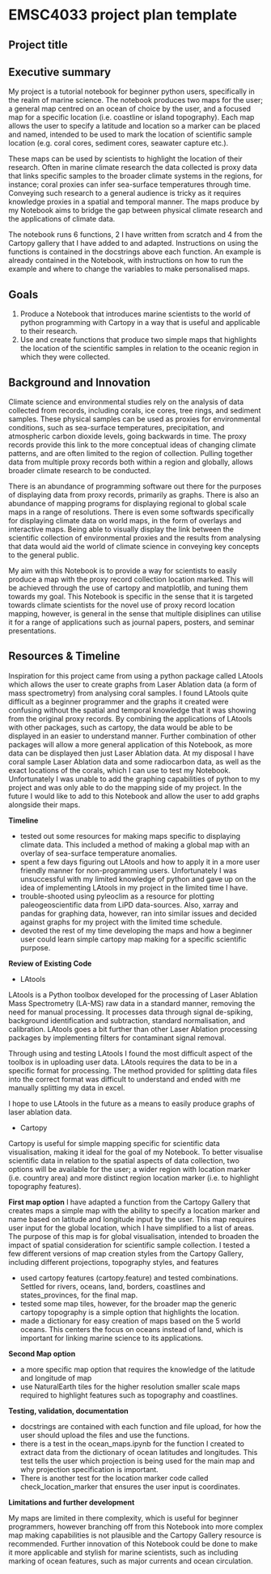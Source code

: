 # EMSC4033 project plan template

## Project title

## Executive summary

My project is a tutorial notebook for beginner python users, specifically in the realm of marine science. The notebook produces two maps for the user; a general map centred on an ocean of choice by the user, and a focused map for a specific location (i.e. coastline or island topography). Each map allows the user to specify a latitude and location so a marker can be placed and named, intended to be used to mark the location of scientific sample location (e.g. coral cores, sediment cores, seawater capture etc.). 

These maps can be used by scientists to highlight the location of their research. Often in marine climate research the data collected is proxy data that links specific samples to the broader climate systems in the regions, for instance; coral proxies can infer sea-surface temperatures through time. Conveying such research to a general audience is tricky as it requires knowledge proxies in a spatial and temporal manner. The maps produce by my Notebook aims to bridge the gap between physical climate research and the applications of climate data.

The notebook runs 6 functions, 2 I have written from scratch and 4 from the Cartopy gallery that I have added to and adapted. Instructions on using the functions is contained in the docstrings above each function. An example is already contained in the Notebook, with instructions on how to run the example and where to change the variables to make personalised maps. 


## Goals

1.	Produce a Notebook that introduces marine scientists to the world of python programming with Cartopy in a way that is useful and applicable to their research. 
2.	Use and create functions that produce two simple maps that highlights the location of the scientific samples in relation to the oceanic region in which they were collected. 


## Background and Innovation  

Climate science and environmental studies rely on the analysis of data collected from records, including corals, ice cores, tree rings, and sediment samples. These physical samples can be used as proxies for environmental conditions, such as sea-surface temperatures, precipitation, and atmospheric carbon dioxide levels, going backwards in time. The proxy records provide this link to the more conceptual ideas of changing climate patterns, and are often limited to the region of collection. Pulling together data from multiple proxy records both within a region and globally, allows broader climate research to be conducted.

There is an abundance of programming software out there for the purposes of displaying data from proxy records, primarily as graphs. There is also an abundance of mapping programs for displaying regional to global scale maps in a range of resolutions. There is even some softwards specifically for displaying climate data on world maps, in the form of overlays and interactive maps. Being able to visually display the link between the scientific collection of environmental proxies and the results from analysing that data would aid the world of climate science in conveying key concepts to the general public.

My aim with this Notebook is to provide a way for scientists to easily produce a map with the proxy record collection location marked. This will be achieved through the use of cartopy and matplotlib, and tuning them towards my goal. This Notebook is specific in the sense that it is targeted towards climate scientists for the novel use of proxy record location mapping, however, is general in the sense that multiple disiplines can utilise it for a range of applications such as journal papers, posters, and seminar presentations. 


## Resources & Timeline

Inspiration for this project came from using a python package called LAtools which allows the user to create graphs from Laser Ablation data (a form of mass spectrometry) from analysing coral samples. I found LAtools quite difficult as a beginner programmer and the graphs it created were confusing without the spatial and temporal knowledge that it was showing from the original proxy records. By combining the applications of LAtools with other packages, such as cartopy, the data would be able to be displayed in an easier to understand manner. Further combination of other packages will allow a more general application of this Notebook, as more data can be displayed then just Laser Ablation data. At my disposal I have coral sample Laser Ablation data and some radiocarbon data, as well as the exact locations of the corals, which I can use to test my Notebook. Unfortunately I was unable to add the graphing capabilities of python to my project and was only able to do the mapping side of my project. In the future I would like to add to this Notebook and allow the user to add graphs alongside their maps.

**Timeline**

-	tested out some resources for making maps specific to displaying climate data. This included a method of making a global map with an overlay of sea-surface temperature anomalies. 
-	spent a few days figuring out LAtools and how to apply it in a more user friendly manner for non-programming users. Unfortunately I was unsuccessful with my limited knowledge of python and gave up on the idea of implementing LAtools in my project in the limited time I have. 
-	trouble-shooted using pyleoclim as a resource for plotting paleogeoscientific data from LiPD data-sources. Also, xarray and pandas for graphing data, however, ran into similar issues and decided against graphs for my project with the limited time schedule.  
-	devoted the rest of my time developing the maps and how a beginner user could learn simple cartopy map making for a specific scientific purpose.


**Review of Existing Code**

- LAtools

LAtools is a Python toolbox developed for the processing of Laser Ablation Mass Spectrometry (LA-MS) raw data in a standard manner, removing the need for manual processing. It processes data through signal de-spiking, background identification and subtraction, standard normalisation, and calibration. LAtools goes a bit further than other Laser Ablation processing packages by implementing filters for contaminant signal removal. 

Through using and testing LAtools I found the most difficult aspect of the toolbox is in uploading user data. LAtools requires the data to be in a specific format for processing. The method provided for splitting data files into the correct format was difficult to understand and ended with me manually splitting my data in excel. 

I hope to use LAtools in the future as a means to easily produce graphs of laser ablation data.

- Cartopy

Cartopy is useful for simple mapping specific for scientific data visualisation, making it ideal for the goal of my Notebook. To better visualise scientific data in relation to the spatial aspects of data collection, two options will be available for the user; a wider region with location marker (i.e. country area) and more distinct region location marker (i.e. to highlight topography features). 

**First map option**
I have adapted a function from the Cartopy Gallery that creates maps a simple map with the ability to specify a location marker and name based on latitude and longitude input by the user. This map requires user input for the global location, which I have simplified to a list of areas. The purpose of this map is for global visualisation, intended to broaden the impact of spatial consideration for scientific sample collection. I tested a few different versions of map creation styles from the Cartopy Gallery, including different projections, topography styles, and features
-	used cartopy features (cartopy.feature) and tested combinations. Settled for rivers, oceans, land, borders, coastlines and states_provinces, for the final map.
-	tested some map tiles, however, for the broader map the generic cartopy topography is a simple option that highlights the location.
-	made a dictionary for easy creation of maps based on the 5 world oceans. This centers the focus on oceans instead of land, which is important for linking marine science to its applications.

**Second Map option**
-	a more specific map option that requires the knowledge of the latitude and longitude of map
-	use NaturalEarth tiles for the higher resolution smaller scale maps required to highlight features such as topography and coastlines.


**Testing, validation, documentation**

- docstrings are contained with each function and file upload, for how the user should upload the files and use the functions.
- there is a test in the ocean_maps.ipynb for the function I created to extract data from the dictionary of ocean latitudes and longitudes. This test tells the user which projection is being used for the main map and why projection specification is important.
- There is another test for the location marker code called check_location_marker that ensures the user input is coordinates.

**Limitations and further development**

My maps are limited in there complexity, which is useful for beginner programmers, however branching off from this Notebook into more complex map making capabilities is not plausible and the Cartopy Gallery resource is recommended. Further innovation of this Notebook could be done to make it more applicable and stylish for marine scientists, such as including marking of ocean features, such as major currents and ocean circulation. 

